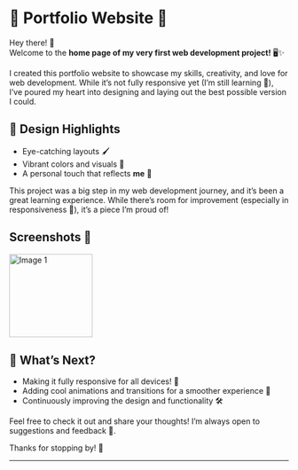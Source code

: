 # 🌟 Portfolio Website 🌟  
Hey there! 👋  
Welcome to the **home page of my very first web development project!** 🖥️✨  

I created this portfolio website to showcase my skills, creativity, and love for web development. While it’s not fully responsive yet (I’m still learning 🚀), I’ve poured my heart into designing and laying out the best possible version I could.  

## 🎨 Design Highlights  
- Eye-catching layouts 🖌️  
- Vibrant colors and visuals 🎥  
- A personal touch that reflects **me** 🌈  

This project was a big step in my web development journey, and it’s been a great learning experience. While there’s room for improvement (especially in responsiveness 📱), it’s a piece I’m proud of!

## Screenshots 📸

<div style="display: flex; justify-content: space-between; gap: 5px;">
  <img src="https://github.com/user-attachments/assets/41e4ca09-ad30-415a-a323-25a4609cf4fd" alt="Image 1" width="150"/>
</div>

## 🌱 What’s Next?  
- Making it fully responsive for all devices! 📲  
- Adding cool animations and transitions for a smoother experience 🎢  
- Continuously improving the design and functionality 🛠️  

Feel free to check it out and share your thoughts! I’m always open to suggestions and feedback 📝.  

Thanks for stopping by! 🌟  

---  
